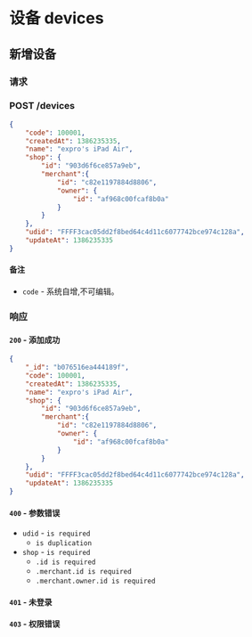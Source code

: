 # 设备 devices

## 新增设备
### 请求 
### POST /devices

``` json
{
    "code": 100001, 
    "createdAt": 1386235335, 
    "name": "expro's iPad Air", 
    "shop": {
        "id": "903d6f6ce857a9eb",
        "merchant":{
            "id": "c82e1197884d8806",
            "owner": {
                "id": "af968c00fcaf8b0a"
            }
        }
    }, 
    "udid": "FFFF3cac05dd2f8bed64c4d11c6077742bce974c128a", 
    "updateAt": 1386235335
}
```

#### 备注
* `code` - 系统自增,不可编辑。

### 响应

#### `200` - 添加成功
``` json
{
    "_id": "b076516ea444189f", 
    "code": 100001, 
    "createdAt": 1386235335, 
    "name": "expro's iPad Air", 
    "shop": {
        "id": "903d6f6ce857a9eb",
        "merchant":{
            "id": "c82e1197884d8806",
            "owner": {
                "id": "af968c00fcaf8b0a"
            }
        }
    }, 
    "udid": "FFFF3cac05dd2f8bed64c4d11c6077742bce974c128a", 
    "updateAt": 1386235335
}
```

#### `400` - 参数错误
* `udid` - `is required`
  - `is duplication`
* `shop` - `is required`
  - `.id is required`
  - `.merchant.id is required`
  - `.merchant.owner.id is required`

#### `401` - 未登录
#### `403` - 权限错误
